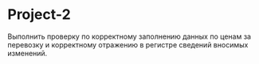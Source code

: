 # Project-2
Выполнить проверку по корректному заполнению данных по ценам за перевозку и корректному отражению в регистре сведений вносимых изменений.  
